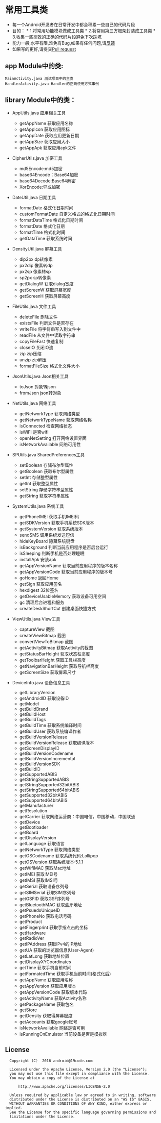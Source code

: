 # 常用工具类
- 每一个Android开发者在日常开发中都会积累一些自己的代码片段
- 目的：
       * 1.将常用功能模块做成工具类
       * 2.将常用第三方框架封装成工具类
       * 3.收集一些高效的正确的代码片段避免下次踩坑
- 能力一般,水平有限,难免有Bug,如果有任何问题,请<a href="https://github.com/h4de5ing/AndroidCommon/issues">反馈</a>
- 如果写的更好,请提交<a href="https://github.com/h4de5ing/AndroidCommon/pulls">Pull request</a>
 
## app Module中的类:
    MainActivity.java 测试项目中的主类
    HandlerActivity.java Handler的正确使用方式事例
    
## library Module中的类：

- AppUtils.java 应用相关工具
    * getAppName 获取应用名称
    * getAppIcon 获取应用图标
    * getAppDate 获取应用更新日期
    * getAppSize 获取应用大小
    * getAppApk 获取应用apk文件

- CipherUtils.java 加密工具
    * md5Encode:md5加密
    * base64Encode：Base64加密
    * base64Decode:Base64解密
    * XorEncode:异或加密
    
- DateUtil.java 日期工具
    * formatDate 格式化日期时间
    * customFormatDate 自定义格式的格式化日期时间
    * formatDataTime 格式化日期时间
    * formatDate 格式化日期
    * formatTime 格式化时间
    * getDataTime 获取系统时间
    
- DensityUtil.java 屏幕工具
    * dip2px dp转像素
    * px2dip 像素转dp
    * px2sp 像素转sp 
    * sp2px sp转像素
    * getDialogW 获取dialog宽度
    * getScreenW 获取屏幕宽度
    * getScreenH 获取屏幕高度
    
- FileUtils.java  文件工具
    * deleteFile 删除文件
    * existsFile 判断文件是否存在
    * writeFile 将字符串写入到文件中
    * readFile 从文件中读取字符串
    * copyFileFast 快速复制
    * closeIO 关闭IO流
    * zip zip压缩
    * unzip zip解压
    * formatFileSize 格式化文件大小
    
- JsonUtils.java Json相关工具
    * toJson 对象转json
    * fromJson json转对象
    
- NetUtils.java 网络工具
    * getNetworkType 获取网络类型
    * getNetworkTypeName 获取网络名称
    * isConnected 检查网络状态
    * isWiFi 是否wifi
    * openNetSetting 打开网络设置界面
    * isNetworkAvailable 网络可用性
    
- SPUtils.java SharedPreferences工具
    * setBoolean 存储布尔型属性
    * getBoolean 获取布尔型属性
    * setInt 存储整型属性
    * getInt 获取整型属性
    * setString 存储字符串型属性
    * getString 获取字符串属性
 
- SystemUtils.java 系统工具
    * getPhoneIMEI 获取手机IMEI码
    * getSDKVersion 获取手机系统SDK版本
    * getSystemVersion 获取系统版本
    * sendSMS 调用系统发送短信
    * hideKeyBoard 隐藏系统键盘
    * isBackground 判断当前应用程序是否后台运行
    * isSleeping 判断手机是否处理睡眠
    * installApk 安装apk
    * getAppVersionName 获取当前应用程序的版本名称
    * getAppVersionCode 获取当前应用程序的版本号
    * goHome 返回Home
    * getSign 获取应用签名
    * hexdigest 32位签名
    * getDeviceUsableMemory 获取设备可用空间
    * gc 清理后台进程和服务
    * createDeskShortCut 创建桌面快捷方式
    
- ViewUtils.java View工具
    * captureView 截图
    * createViewBitmap 截图
    * convertViewToBitmap 截图
    * getActivityBitmap 获取Activity的截图
    * getStatusBarHeight 获取状态栏高度
    * getToolbarHeight 获取工具栏高度
    * getNavigationBarHeight 获取导航栏高度
    * getScreenSize 获取屏幕尺寸
    
- DeviceInfo.java 设备信息工具
    * getLibraryVersion
    * getAndroidID 获取设备ID
    * getModel
    * getBuildBrand
    * getBuildHost
    * getBuildTags
    * getBuildTime 获取系统编译时间
    * getBuildUser 获取系统编译作者
    * getBuildVersionRelease
    * getBuildVersionRelease 获取编译版本
    * getScreenDisplayID 
    * getBuildVersionCodename
    * getBuildVersionIncremental
    * getBuildVersionSDK
    * getBuildID
    * getSupportedABIS
    * getStringSupportedABIS
    * getStringSupported32bitABIS
    * getStringSupported64bitABIS
    * getSupported32bitABIS
    * getSupported64bitABIS
    * getManufacturer
    * getResolution
    * getCarrier 获取网络运营商：中国电信，中国移动，中国联通
    * getDevice 
    * getBootloader
    * getBoard
    * getDisplayVersion
    * getLanguage 获取语言
    * getNetworkType 获取网络类型
    * getOSCodename 获取系统代码:Lollipop
    * getOSVersion 获取系统版本:5.1.1
    * getWifiMAC 获取Mac地址
    * getIMEI 获取IMEI号
    * getIMSI 获取IMSI号
    * getSerial 获取设备序列号
    * getSIMSerial 获取SIM序列号
    * getGSFID 获取GSF序列号
    * getBluetoothMAC 获取蓝牙地址
    * getPsuedoUniqueID
    * getPhoneNo 获取电话号码
    * getProduct
    * getFingerprint 获取手指点击的坐标
    * getHardware 
    * getRadioVer
    * getIPAddress 获取IPv4的IP地址
    * getUA 获取的浏览器信息(User-Agent)
    * getLatLong 获取地址位置
    * getDisplayXYCoordinates
    * getTime 获取手机当前时间
    * getFormatedTime 获取手机当前时间(格式化后)
    * getAppName 获取应用名称
    * getAppVersion 获取应用版本
    * getAppVersionCode 获取版本代码
    * getActivityName 获取Activity名称
    * getPackageName 获取包名
    * getStore
    * getDensity 获取得屏幕密度
    * getAccounts 获取google账号
    * isNetworkAvailable 网络是否可用
    * isRunningOnEmulator 当前设备是否是模拟器

    
License
----

      Copyright (C)  2016 android@19code.com
      
      Licensed under the Apache License, Version 2.0 (the "License");  
      you may not use this file except in compliance with the License.  
      You may obtain a copy of the License at  
      
          http://www.apache.org/licenses/LICENSE-2.0
      
      Unless required by applicable law or agreed to in writing, software  
      distributed under the License is distributed on an "AS IS" BASIS,  
      WITHOUT WARRANTIES OR CONDITIONS OF ANY KIND, either express or implied.  
      See the License for the specific language governing permissions and  
      limitations under the License.  

